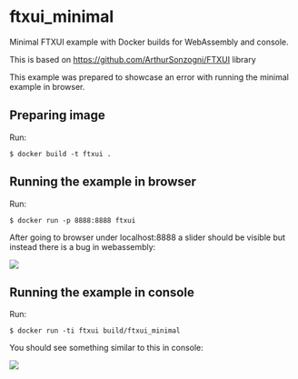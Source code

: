 # ftxui_minimal
Minimal FTXUI example with Docker builds for WebAssembly and console.

This is based on https://github.com/ArthurSonzogni/FTXUI library 

This example was prepared to showcase an error with running the minimal example in browser.

## Preparing image

Run:

``$ docker build -t ftxui .``

## Running the example in browser

Run:

``$ docker run -p 8888:8888 ftxui``

After going to browser under localhost:8888 a slider should be visible but instead there is a bug in webassembly:

<img src=https://i.imgur.com/VW1N5tG.png />

## Running the example in console

Run:

``$ docker run -ti ftxui build/ftxui_minimal``

You should see something similar to this in console:

<img src=https://i.imgur.com/vk4NBiX.png />
